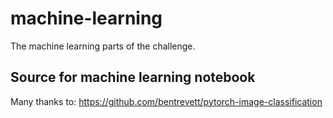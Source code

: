# machine-learning
The machine learning parts of the challenge.


## Source for machine learning notebook

Many thanks to:
https://github.com/bentrevett/pytorch-image-classification
